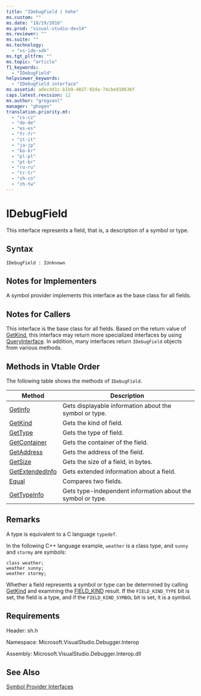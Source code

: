```yaml
---
title: "IDebugField | hehe"
ms.custom: ""
ms.date: "10/19/2016"
ms.prod: "visual-studio-dev14"
ms.reviewer: ""
ms.suite: ""
ms.technology: 
  - "vs-ide-sdk"
ms.tgt_pltfrm: ""
ms.topic: "article"
f1_keywords: 
  - "IDebugField"
helpviewer_keywords: 
  - "IDebugField interface"
ms.assetid: adecdd1c-b1b9-4027-92da-74cbe910636f
caps.latest.revision: 12
ms.author: "gregvanl"
manager: "ghogen"
translation.priority.mt: 
  - "cs-cz"
  - "de-de"
  - "es-es"
  - "fr-fr"
  - "it-it"
  - "ja-jp"
  - "ko-kr"
  - "pl-pl"
  - "pt-br"
  - "ru-ru"
  - "tr-tr"
  - "zh-cn"
  - "zh-tw"
---
```

# IDebugField
This interface represents a field, that is, a description of a symbol or type.  
  
## Syntax  
  
```  
IDebugField : IUnknown  
```  
  
## Notes for Implementers  
 A symbol provider implements this interface as the base class for all fields.  
  
## Notes for Callers  
 This interface is the base class for all fields. Based on the return value of [GetKind](../extensibility-debugger-reference/idebugfield--getkind.md), this interface may return more specialized interfaces by using [QueryInterface](../Topic/QueryInterface.md). In addition, many interfaces return `IDebugField` objects from various methods.  
  
## Methods in Vtable Order  
 The following table shows the methods of `IDebugField`.  
  
|Method|Description|  
|------------|-----------------|  
|[GetInfo](../extensibility-debugger-reference/idebugfield--getinfo.md)|Gets displayable information about the symbol or type.|  
|[GetKind](../extensibility-debugger-reference/idebugfield--getkind.md)|Gets the kind of field.|  
|[GetType](../extensibility-debugger-reference/idebugfield--gettype.md)|Gets the type of field.|  
|[GetContainer](../extensibility-debugger-reference/idebugfield--getcontainer.md)|Gets the container of the field.|  
|[GetAddress](../extensibility-debugger-reference/idebugfield--getaddress.md)|Gets the address of the field.|  
|[GetSize](../extensibility-debugger-reference/idebugfield--getsize.md)|Gets the size of a field, in bytes.|  
|[GetExtendedInfo](../extensibility-debugger-reference/idebugfield--getextendedinfo.md)|Gets extended information about a field.|  
|[Equal](../extensibility-debugger-reference/idebugfield--equal.md)|Compares two fields.|  
|[GetTypeInfo](../extensibility-debugger-reference/idebugfield--gettypeinfo.md)|Gets type-independent information about the symbol or type.|  
  
## Remarks  
 A type is equivalent to a C language `typedef`.  
  
 In the following C++ language example, `weather` is a class type, and `sunny` and `stormy` are symbols:  
  
```cpp#  
class weather;  
weather sunny;  
weather stormy;  
```  
  
 Whether a field represents a symbol or type can be determined by calling [GetKind](../extensibility-debugger-reference/idebugfield--getkind.md) and examining the [FIELD_KIND](../extensibility-debugger-reference/field_kind.md) result. If the `FIELD_KIND_TYPE` bit is set, the field is a type, and if the `FIELD_KIND_SYMBOL` bit is set, it is a symbol.  
  
## Requirements  
 Header: sh.h  
  
 Namespace: Microsoft.VisualStudio.Debugger.Interop  
  
 Assembly: Microsoft.VisualStudio.Debugger.Interop.dll  
  
## See Also  
 [Symbol Provider Interfaces](../extensibility-debugger-reference/symbol-provider-interfaces.md)